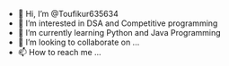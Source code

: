 - 👋 Hi, I’m @Toufikur635634
- 👀 I’m interested in DSA and Competitive programming 
- 🌱 I’m currently learning Python and Java Programming
- 💞️ I’m looking to collaborate on ...
- 📫 How to reach me ...

<!---
Toufikur635634/Toufikur635634 is a ✨ special ✨ repository because its `README.md` (this file) appears on your GitHub profile.
You can click the Preview link to take a look at your changes.
--->
